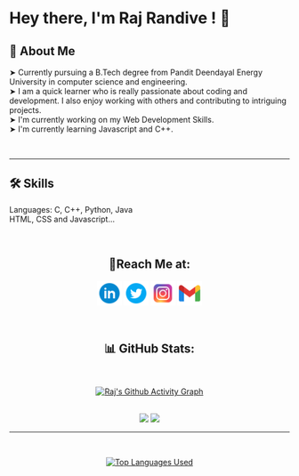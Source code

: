 # **Hey there, I'm Raj Randive !** 👋


## 🚀 **About Me**  
&#10148; Currently pursuing a B.Tech degree from Pandit Deendayal Energy University in computer science and engineering.  
&#10148; I am a quick learner who is really passionate about coding and development. I also enjoy working with others and contributing to intriguing projects.  
&#10148; I'm currently working on my Web Development Skills.  
&#10148; I'm currently learning Javascript and C++.

<br>

---

## 🛠 **Skills**
Languages: C, C++, Python, Java  
HTML, CSS and Javascript...

<br>

<div align = "center">

## 🔗**Reach Me at:**

<a href="https://www.linkedin.com/in/rajrandive14/"><img src="./Logos/linkedin-circled-96.png" alt= "Linkedin" width="44px"></a>
<a href="https://twitter.com/RajRandive_"><img src="./Logos/twitter-circled-96.png" alt= "Twitter" width="44px"></a>
<a href="https://www.instagram.com/raj_xiv.v_/"><img src="./Logos/Instagram-96.png" alt= "Instagram" width="44px"></a>
<a href="mailto: randiveraj1405@gmail.com"><img src="./Logos/gmail-96.png" alt= "Email" width="44px"></a>

<br>

<div align="Center">

## 📊 GitHub Stats:

<br>

<!-- Heroku is no longer offering free plans -->
<!-- [![Raj's github activity graph](https://activity-graph.herokuapp.com/graph?username=Raj-Randive&theme=react-dark)](https://github.com/ashutosh00710/github-readme-activity-graph) -->

<!-- [![Raj's github activity graph](https://github-readme-activity-graph.cyclic.app/graph?username=Raj-Randive&theme=react-dark&bg_color=000000&color=FFBF00)](https://github.com/ashutosh00710/github-readme-activity-graph) -->

<p align = "center">
  <a href="https://github.com/Raj-Randive"> 
    <img alt="Raj's Github Activity Graph" src="https://github-readme-activity-graph.cyclic.app/graph?username=Raj-Randive&theme=react-dark&bg_color=000000&color=FFBF00&line=CB1C8D"/>
  </a>
</p>

<br>


<div align="center">
  <a href="https://github.com/anuraghazra/github-readme-stats"><img width="49%" src="https://github-readme-stats.vercel.app/api?username=Raj-Randive&theme=radical&show_icons=true" /></a>
  <a href="https://git.io/streak-stats"><img width="49%" src="https://github-readme-streak-stats.herokuapp.com/?user=Raj-Randive&theme=radical&show_icons=true" /></a>
</div>


---

<br>


<p>
    <a href="https://github.com/anuraghazra/github-readme-stats">
      <img alt="Top Languages Used" src="https://github-readme-stats.vercel.app/api/top-langs/?username=Raj-Randive&layout=compact&theme=radical&langs_count=6&hide=jupyter%20notebook"/>
    </a>
</p>

<!-- [![Top Langs](https://github-readme-stats.vercel.app/api/top-langs/?username=Raj-Randive&layout=compact&theme=radical&langs_count=6&hide=jupyter%20notebook)](https://github.com/anuraghazra/github-readme-stats) -->

</div>
